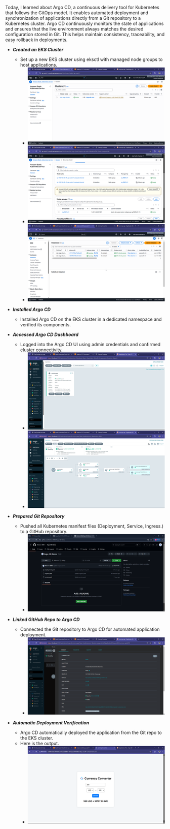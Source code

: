 Today, I learned about Argo CD, a continuous delivery tool for Kubernetes that follows the GitOps model.
It enables automated deployment and synchronization of applications directly from a Git repository to a Kubernetes cluster.
Argo CD continuously monitors the state of applications and ensures that the live environment always matches the desired configuration stored in Git.
This helps maintain consistency, traceability, and easy rollback in deployments.

- ***Created an EKS Cluster***
  - Set up a new EKS cluster using eksctl with managed node groups to host applications.
    - ![SS1](Screenshots/cluster.png)
    - ![SS2](Screenshots/nodegroups.png)
    - ![SS3](Screenshots/nodes.png)

- ***Installed Argo CD***
  - Installed Argo CD on the EKS cluster in a dedicated namespace and verified its components.

- ***Accessed Argo CD Dashboard***
  - Logged into the Argo CD UI using admin credentials and confirmed cluster connectivity.
    - ![SS4](Screenshots/argo1.png)
    - ![SS5](Screenshots/argo2.png)

- ***Prepared Git Repository***
  - Pushed all Kubernetes manifest files (Deployment, Service, Ingress.) to a GitHub repository.
    - ![SS6](Screenshots/Git.png) 

- ***Linked GitHub Repo to Argo CD***
  - Connected the Git repository to Argo CD for automated application deployment.
    - ![SS7](Screenshots/repolink.png) 

- ***Automatic Deployment Verification***
  - Argo CD automatically deployed the application from the Git repo to the EKS cluster.
  - Here is the output.
    - ![SS8](Screenshots/output.png) 

